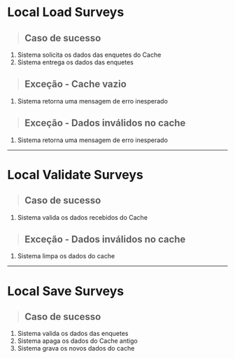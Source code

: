 # Local Load Surveys

> ## Caso de sucesso
1. Sistema solicita os dados das enquetes do Cache
2. Sistema entrega os dados das enquetes

> ## Exceção - Cache vazio
1. Sistema retorna uma mensagem de erro inesperado

> ## Exceção - Dados inválidos no cache
1. Sistema retorna uma mensagem de erro inesperado

---  

# Local Validate Surveys

> ## Caso de sucesso
1. Sistema valida os dados recebidos do Cache

> ## Exceção - Dados inválidos no cache
1. Sistema limpa os dados do cache

---

# Local Save Surveys

> ## Caso de sucesso
1. Sistema valida os dados das enquetes
2. Sistema apaga os dados do Cache antigo
3. Sistema grava os novos dados do cache